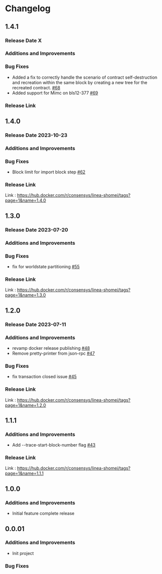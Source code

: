 # Changelog

## 1.4.1
### Release Date X
### Additions and Improvements
### Bug Fixes

- Added a fix to correctly handle the scenario of contract self-destruction and recreation within the same block by creating a new tree for the recreated contract. [#68](https://github.com/Consensys/shomei/pull/68)
- Added support for Mimc on bls12-377 [#69](https://github.com/Consensys/shomei/pull/69)

### Release Link


## 1.4.0
### Release Date 2023-10-23
### Additions and Improvements
### Bug Fixes
- Block limit for import block step [#62](https://github.com/Consensys/shomei/pull/62)
### Release Link
Link : https://hub.docker.com/r/consensys/linea-shomei/tags?page=1&name=1.4.0


## 1.3.0
### Release Date 2023-07-20
### Additions and Improvements
### Bug Fixes
- fix for worldstate partitioning [#55](https://github.com/Consensys/shomei/pull/55)
### Release Link
Link : https://hub.docker.com/r/consensys/linea-shomei/tags?page=1&name=1.3.0


## 1.2.0 
### Release Date 2023-07-11
### Additions and Improvements
- revamp docker release publishing [#48](https://github.com/Consensys/shomei/pull/48)
- Remove pretty-printer from json-rpc [#47](https://github.com/Consensys/shomei/pull/47)
### Bug Fixes
- fix transaction closed issue [#45](https://github.com/Consensys/shomei/pull/45)
### Release Link
Link : https://hub.docker.com/r/consensys/linea-shomei/tags?page=1&name=1.2.0


## 1.1.1
### Additions and Improvements
- Add --trace-start-block-number flag [#43](https://github.com/Consensys/shomei/pull/43)
### Release Link
Link : https://hub.docker.com/r/consensys/linea-shomei/tags?page=1&name=1.1.1

## 1.0.0
### Additions and Improvements
- Initial feature complete release

## 0.0.01
### Additions and Improvements
- Init project
### Bug Fixes

